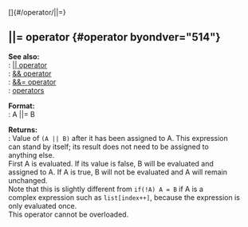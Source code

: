 []{#/operator/||=}    
## \|\|= operator {#operator byondver="514"}    
**See also:**    
:   [\|\| operator](/ref/operator/%7C%7C/%7C%7C.md)    
:   [&& operator](/ref/operator/&&/&&.md)    
:   [&&= operator](/ref/operator/&&=/&&=.md)    
:   [operators](/ref/operator/operator.md)    
<!-- -->    
**Format:**    
:   A \|\|= B    
<!-- -->    
**Returns:**    
:   Value of `(A || B)` after it has been assigned to A. This expression    
    can stand by itself; its result does not need to be assigned to    
    anything else.    
First A is evaluated. If its value is false, B will be evaluated and    
assigned to A. If A is true, B will not be evaluated and A will remain    
unchanged.    
Note that this is slightly different from `if(!A) A = B` if A is a    
complex expression such as `list[index++]`, because the expression is    
only evaluated once.    
This operator cannot be overloaded.  